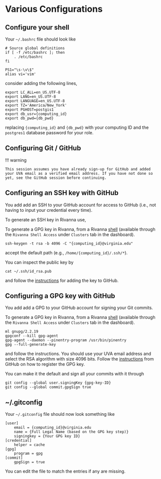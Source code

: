 # Various Configurations

## Configure your shell

Your `~/.bashrc` file should look like

```
# Source global definitions
if [ -f /etc/bashrc ]; then
	. /etc/bashrc
fi

PS1="\s-\v\$"
alias vi='vim'
```

consider adding the following lines,

```
export LC_ALL=en_US.UTF-8
export LANG=en_US.UTF-8
export LANGUAGE=en_US.UTF-8
export TZ='America/New_York'
export PGHOST=postgis1
export db_usr={computing_id}
export db_pwd={db_pwd}
```

replacing `{computing_id}` and `{db_pwd}` with your computing ID and the `postgres1` database password for your role.

## Configuring Git / GitHub

!!! warning

    This session assumes you have already sign-up for GitHub and added your UVA email as a verified email address. If you have not done so yet, see the GitHub session before continuing.

## Configuring an SSH key with GitHub

You add add an SSH to your GitHub account for access to GitHub (i.e., not having to input your credential every time).

To generate an SSH key in Rivanna use,

To generate a GPG key in Rivanna, from a Rivanna [shell](https://rivanna-portal.hpc.virginia.edu/pun/sys/shell/ssh/rivanna.hpc.virginia.edu) (available through the `Rivanna Shell Access` under `Clusters` tab in the dashboard).

```
ssh-keygen -t rsa -b 4096 -C "{computing_id}@virginia.edu"
```

accept the default path (e.g., `/home/{computing_id}/.ssh/*`).

You can inspect the public key by
```
cat ~/.ssh/id_rsa.pub
```

and follow the [instructions](https://help.github.com/en/github/authenticating-to-github/adding-a-new-ssh-key-to-your-github-account) for adding the key to GitHub.

## Configuring a GPG key with GitHub

You add add a GPG to your GitHub account for signing your Git commits.

To generate a GPG key in Rivanna, from a Rivanna [shell](https://rivanna-portal.hpc.virginia.edu/pun/sys/shell/ssh/rivanna.hpc.virginia.edu) (available through the `Rivanna Shell Access` under `Clusters` tab in the dashboard).

```
ml gnupg/2.2.19
gpgconf --kill gpg-agent
gpg-agent --daemon --pinentry-program /usr/bin/pinentry
gpg --full-generate-key
```

and follow the instructions. You should use your UVA email address and select the RSA algorithm with size 4096 bits. Follow the [instructions](https://help.github.com/en/github/authenticating-to-github/adding-a-new-gpg-key-to-your-github-account) from GitHub on how to register the GPG key.

You can make it the default and sign all your commits with it through

```
git config --global user.signingKey {gpg-key-ID}
git config --global commit.gpgSign true
```

## ~/.gitconfig

Your `~/.gitconfig` file should now look something like

```
[user]
	email = {computing_id}@virginia.edu
	name = {Full Legal Name (based on the GPG key step)}
	signingkey = {Your GPG key ID}
[credential]
	helper = cache
[gpg]
	program = gpg
[commit]
	gpgSign = true
```

You can edit the file to match the entries if any are missing.
